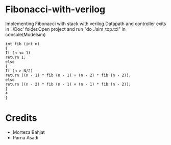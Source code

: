 # Fibonacci-with-verilog

Implementing Fibonacci with stack with verilog.Datapath and controller exits in './Doc' folder.Open project and run "do ./sim_top.tcl" in console(Modelsim)


```
int fib (int n) 
{
If (n <= 1)
return 1;
else
{
If (n > N/2)
return ((n - 1) * fib (n - 1) + (n - 2) * fib (n - 2));
else
return ((n - 2) * fib (n - 1) + (n - 1) * fib (n - 2));
}
4
}

```

# Credits
- Morteza Bahjat
- Parna Asadi
